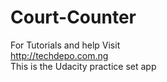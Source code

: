 # Court-Counter
For Tutorials and help Visit <br>
http://techdepo.com.ng <br>
This is the Udacity practice set app
